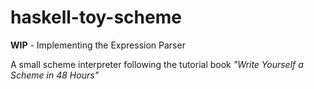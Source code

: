 # haskell-toy-scheme

**WIP** - Implementing the Expression Parser

A small scheme interpreter following the tutorial book *"Write Yourself a Scheme in 48 Hours"*
